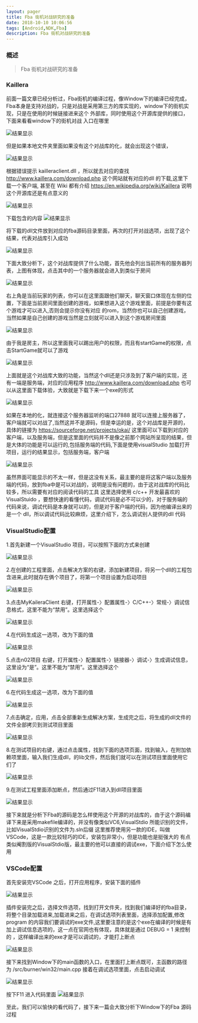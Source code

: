 ```yaml
---
layout: pager
title: Fba 街机对战研究的准备
date: 2018-10-10 10:06:56
tags: [Android,NDK,Fba]
description: Fba 街机对战研究的准备
---
```


### 概述

> Fba 街机对战研究的准备

<!--more-->


### Kaillera

前面一篇文章已经分析过，Fba街机的编译过程，像Window下的编译已经完成，Fba本身是支持对战的，只是对战是采用第三方的库实现的，window下的街机实现，只是在使用的时候链接进来这个
外部库，同时使用这个开源库提供的接口，下面来看看window下的街机对战 入口在哪里

![结果显示](/uploads/Fba/Window对战的入口.png)

但是如果本地文件夹里面如果没有这个对战库的化，就会出现这个错误，

![结果显示](/uploads/Fba/本地缺少对战库.png)

根据错误提示 kailleraclient.dll ，所以就去对应的查找 http://www.kaillera.com/download.php 这个网站就有对应的dll 的下载,这里下载一个客户端,
甚至在 Wiki 都有介绍  https://en.wikipedia.org/wiki/Kaillera  说明这个开源库还是有点意义的

![结果显示](/uploads/Fba/Wikipedia显示Kaillera.jpg)

下载包含的内容
![结果显示](/uploads/Fba/对战库包含的内容.png)

将下载的dll文件放到对应的fba源码目录里面，再次的打开对战选项，出现了这个结果，代表对战库引入成功

![结果显示](/uploads/Fba/使用对战库成功.jpg)

下面大致分析下，这个对战库提供了什么功能，首先他会列出当前所有的服务器列表，上图有体现，点击其中的一个服务器就会进入到类似于房间

![结果显示](/uploads/Fba/kaillera对战库功能.png)

右上角是当前玩家的列表，你可以在这里面跟他们聊天，聊天窗口体现在左侧的位置，下面是当前房间里面创建的游戏，如果想进入这个游戏里面，前提是你要有这个游戏才可以进入,否则会提示你没有对应
的rom，当然你也可以自己创建游戏，当然如果是自己创建的游戏当然是立刻就可以进入到这个游戏房间里面

![结果显示](/uploads/Fba/游戏房间.png)

由于我是房主，所以这里面我可以踢出用户的权限，而且有startGame的权限，点击StartGame就可以了游戏

![结果显示](/uploads/Fba/联网开始游戏.jpg)

上面就是这个对战库大致的功能，当然这个dll还是只涉及到了客户端的实现，还有一端是服务端，对应的应用程序  http://www.kaillera.com/download.php 也可以从这里面下载体验，大致就是下载下来一个exe的形式

![结果显示](/uploads/Fba/kaillera服务端应用程序.jpg)

如果在本地的化，就连接这个服务器监听的端口27888 就可以连接上服务器了，客户端就可以对战了,当然这并不是源码，但是幸运的是，这个对战库是开源的，具体的链接为 https://sourceforge.net/projects/okai/ 这里面可以下载到对应的客户端，以及服务端，但是这里面的代码并不是像之前那个网站所呈现的结果，但是大体的功能是可以运行的,包括服务端的代码,下面是使用visualStudio 加载打开项目，运行的结果显示，包括服务端，客户端

![结果显示](/uploads/Fba/kaillera运行结果.png)

虽然界面可能显示的不太一样，但是这没有关系，最主要的是将这客户端以及服务端的代码，放到fba中是可以对战的，说明是没有问题的，由于这对战库的代码比较多，所以需要有对应的阅读代码的工具
这里选择使用 c/c++ 开发最喜欢的 VisualStuido ，要想快速的看懂代码，调试代码是必不可以少的，对于服务端的代码来说，调试代码是本身就可以的，但是对于客户端的代码，因为他编译出来的是一个
dll，所以调试代码比较麻烦，这里介绍下，怎么调试别人提供的dll 代码

### VisualStudio配置

1.首先新建一个VisualStudio 项目，可以按照下面的方式来创建

![结果显示](/uploads/Fba/visualStudio创建项目.png)

2.在创建的工程里面，点击解决方案的右键，添加新建项目，将另一个dll的工程包含进来,此时就存在俩个项目了，将第一个项目设置为启动项目

![结果显示](/uploads/Fba/MyKailleraDemo.png)

3.点击MyKaileraClient 右键，打开属性-〉配置属性-〉C/C++-〉常规-〉调试信息格式，这里不能为“禁用”。这里选择这个

![结果显示](/uploads/Fba/visualStudio配置禁用.png)

4.在代码生成这一选项，改为下面的值

![结果显示](/uploads/Fba/VisualStdio配置二.png)

5.点击n02项目 右键，打开属性-〉配置属性-〉链接器-〉调试-〉生成调试信息，这里设为“是”。这里不能为“禁用”。这里选择这个

![结果显示](/uploads/Fba/visualStudio配置三.png)

6.在代码生成这一选项，改为下面的值

![结果显示](/uploads/Fba/visualStdio配置四.png)

7.点击确定，应用，点击全部重新生成解决方案，生成完之后，将生成的dll文件的文件全部拷贝到测试项目里面

![结果显示](/uploads/Fba/visualStudio配置五.png)

8.在测试项目的右键，通过点击属性，找到下面的选项页面，找到输入，在附加依赖项里面，输入我们生成dll，的lib文件，然后我们就可以在测试项目里面使用它们了

![结果显示](/uploads/Fba/visualStdio配置6.png)

9.在测试工程里面添加断点，然后通过F11进入到dll项目里面

![结果显示](/uploads/Fba/visualStdio配置8.png)

接下来就是分析下Fba的源码是怎么样使用这个开源的对战库的，由于这个源码编译下来是采用makefile编译的，并没有像类似VC6,VisualStdio 所能识别的文件，比如VisualStdio识别的文件为.sln后缀
这里推荐使用另一款的IDE，叫做VSCode，这是一款比较轻巧的IDE，安装包非常小，但是功能也是挺强大的 有点类似阉割版的VisualStdio版，最主要的他可以直接的调试exe，下面介绍下怎么使用

### VSCode配置

首先安装完VSCode 之后，打开应用程序，安装下面的插件

![结果显示](/uploads/Fba/VSCode安装插件.png)

插件安装完之后，选择文件选项，找到打开文件夹，找到我们编译好的fba目录，将整个目录加载进来,加载进来之后，在调试选项列表里面，选择添加配置,修改program 的内容我们要调试的exe文件,这里要注意的是这个exe在编译的时候是有加上调试信息选项的，这一点在官网也有体现，具体就是通过  DEBUG = 1 来控制的 ，这样编译出来的exe才是可以调试的，才能打上断点

![结果显示](/uploads/Fba/VSCode添加调试配置.png)

接下来找到Window下的main函数的入口，在里面打上断点既可，主函数的路径为 /src/burner/win32/main.cpp  接着在调试选项里面，点击启动调试

![结果显示](/uploads/Fba/VSCode启动调试.jpg)

按下F11 进入代码里面
![结果显示](/uploads/Fba/进入代码里面.png)

至此，我们可以愉快的看代码了，接下来一篇会大致分析下Window下的Fba 源码过程






